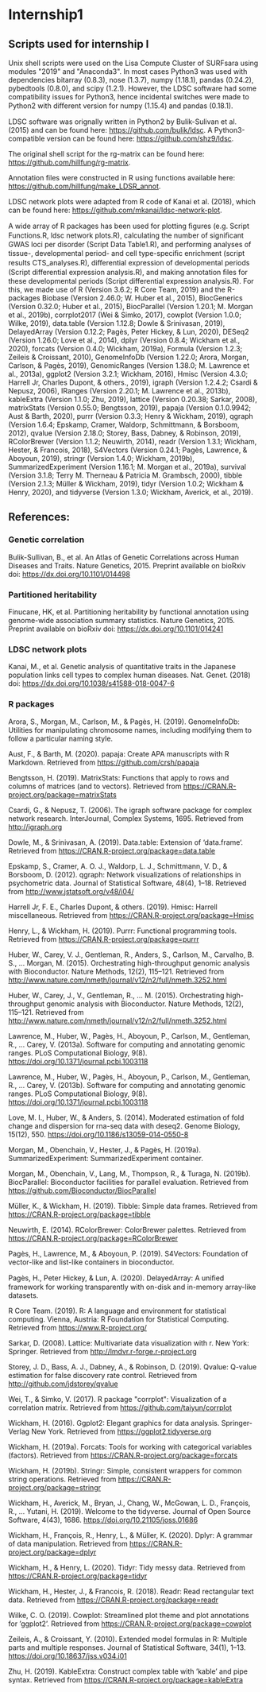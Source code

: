 # Internship1
## Scripts used for internship I

Unix shell scripts were used on the Lisa Compute Cluster of SURFsara using modules "2019" and "Anaconda3".  In most cases Python3 was used with dependencies bitarray (0.8.3), nose (1.3.7), numpy (1.18.1), pandas (0.24.2), pybedtools (0.8.0), and scipy (1.2.1). However, the LDSC software had some compatibility issues for Python3, hence incidental switches were made to Python2 with diﬀerent version for numpy (1.15.4) and pandas (0.18.1).

LDSC software was orignally written in Python2 by Bulik-Sulivan et al. (2015) and can be found here: https://github.com/bulik/ldsc. A Python3-compatible version can be found here: https://github.com/shz9/ldsc.

The original shell script for the rg-matrix can be found here: https://github.com/hillfung/rg-matrix.

Annotation files were constructed in R using functions available here: https://github.com/hillfung/make_LDSR_annot.

LDSC network plots were adapted from R code of Kanai et al. (2018), which can be found here: https://github.com/mkanai/ldsc-network-plot.

A wide array of R packages has been used for plotting ﬁgures (e.g. Script Functions.R, ldsc network plots.R), calculating the number of signiﬁcant GWAS loci per disorder (Script Data Table1.R), and performing analyses of tissue-, developmental period- and cell type-speciﬁc enrichment (script results CTS_analyses.R), diﬀerential expression of developmental periods (Script differential expression analysis.R), and making annotation ﬁles for these developmental periods (Script differential expression analysis.R). For this, we made use of R (Version 3.6.2; R Core Team, 2019) and the R-packages Biobase (Version 2.46.0; W. Huber et al., 2015), BiocGenerics (Version 0.32.0; Huber et al., 2015), BiocParallel (Version 1.20.1; M. Morgan et al., 2019b), corrplot2017 (Wei & Simko, 2017), cowplot (Version 1.0.0; Wilke, 2019), data.table (Version 1.12.8; Dowle & Srinivasan, 2019), DelayedArray (Version 0.12.2; Pagès, Peter Hickey, & Lun, 2020), DESeq2 (Version 1.26.0; Love et al., 2014), dplyr (Version 0.8.4; Wickham et al., 2020), forcats (Version 0.4.0; Wickham, 2019a), Formula (Version 1.2.3; Zeileis & Croissant, 2010), GenomeInfoDb (Version 1.22.0; Arora, Morgan, Carlson, & Pagès, 2019), GenomicRanges (Version 1.38.0; M. Lawrence et al., 2013a), ggplot2 (Version 3.2.1; Wickham, 2016), Hmisc (Version 4.3.0; Harrell Jr, Charles Dupont, & others., 2019), igraph (Version 1.2.4.2; Csardi & Nepusz, 2006), IRanges (Version 2.20.1; M. Lawrence et al., 2013b), kableExtra (Version 1.1.0; Zhu, 2019), lattice (Version 0.20.38; Sarkar, 2008), matrixStats (Version 0.55.0; Bengtsson, 2019), papaja (Version 0.1.0.9942; Aust & Barth, 2020), purrr (Version 0.3.3; Henry & Wickham, 2019), qgraph (Version 1.6.4; Epskamp, Cramer, Waldorp, Schmittmann, & Borsboom, 2012), qvalue (Version 2.18.0; Storey, Bass, Dabney, & Robinson, 2019), RColorBrewer (Version 1.1.2; Neuwirth, 2014), readr (Version 1.3.1; Wickham, Hester, & Francois, 2018), S4Vectors (Version 0.24.1; Pagès, Lawrence, & Aboyoun, 2019), stringr (Version 1.4.0; Wickham, 2019b), SummarizedExperiment (Version 1.16.1; M. Morgan et al., 2019a), survival (Version 3.1.8; Terry M. Therneau & Patricia M. Grambsch, 2000), tibble (Version 2.1.3; Müller & Wickham, 2019), tidyr (Version 1.0.2; Wickham & Henry, 2020), and tidyverse (Version 1.3.0; Wickham, Averick, et al., 2019).

## References:

### Genetic correlation

Bulik-Sullivan, B., et al. An Atlas of Genetic Correlations across Human Diseases and Traits. Nature Genetics, 2015. Preprint available on bioRxiv doi: https://dx.doi.org/10.1101/014498

### Partitioned heritability

Finucane, HK, et al. Partitioning heritability by functional annotation using genome-wide association summary statistics. Nature Genetics, 2015. Preprint available on bioRxiv doi: https://dx.doi.org/10.1101/014241

### LDSC network plots

Kanai, M., et al. Genetic analysis of quantitative traits in the Japanese population links cell types to complex human diseases. Nat. Genet. (2018) doi: https://dx.doi.org/10.1038/s41588-018-0047-6

### R packages
Arora, S., Morgan, M., Carlson, M., & Pagès, H. (2019). GenomeInfoDb: Utilities for manipulating chromosome names, including modifying them to follow a particular naming style.

Aust, F., & Barth, M. (2020). papaja: Create APA manuscripts with R Markdown. Retrieved from https://github.com/crsh/papaja

Bengtsson, H. (2019). MatrixStats: Functions that apply to rows and columns of matrices (and to vectors). Retrieved from https://CRAN.R-project.org/package=matrixStats

Csardi, G., & Nepusz, T. (2006). The igraph software package for complex network research. InterJournal, Complex Systems, 1695. Retrieved from http://igraph.org

Dowle, M., & Srinivasan, A. (2019). Data.table: Extension of ‘data.frame‘. Retrieved from https://CRAN.R-project.org/package=data.table

Epskamp, S., Cramer, A. O. J., Waldorp, L. J., Schmittmann, V. D., & Borsboom, D. (2012). qgraph: Network visualizations of relationships in psychometric data. Journal of Statistical Software, 48(4), 1–18. Retrieved from http://www.jstatsoft.org/v48/i04/

Harrell Jr, F. E., Charles Dupont, & others. (2019). Hmisc: Harrell miscellaneous. Retrieved from https://CRAN.R-project.org/package=Hmisc

Henry, L., & Wickham, H. (2019). Purrr: Functional programming tools. Retrieved from https://CRAN.R-project.org/package=purrr

Huber, W., Carey, V. J., Gentleman, R., Anders, S., Carlson, M., Carvalho, B. S., ... Morgan, M. (2015). Orchestrating high-throughput genomic analysis with Bioconductor. Nature 
Methods, 12(2), 115–121. Retrieved from http://www.nature.com/nmeth/journal/v12/n2/full/nmeth.3252.html

Huber, W., Carey, J., V., Gentleman, R., ... M. (2015). Orchestrating high-throughput genomic analysis with Bioconductor. Nature Methods, 12(2), 115–121. Retrieved from http://www.nature.com/nmeth/journal/v12/n2/full/nmeth.3252.html

Lawrence, M., Huber, W., Pagès, H., Aboyoun, P., Carlson, M., Gentleman, R., ... Carey, V. (2013a). Software for computing and annotating genomic ranges. PLoS Computational Biology, 9(8). https://doi.org/10.1371/journal.pcbi.1003118

Lawrence, M., Huber, W., Pagès, H., Aboyoun, P., Carlson, M., Gentleman, R., ... Carey, V. (2013b). Software for computing and annotating genomic ranges. PLoS Computational Biology, 9(8). https://doi.org/10.1371/journal.pcbi.1003118

Love, M. I., Huber, W., & Anders, S. (2014). Moderated estimation of fold change and dispersion for rna-seq data with deseq2. Genome Biology, 15(12), 550. https://doi.org/10.1186/s13059-014-0550-8

Morgan, M., Obenchain, V., Hester, J., & Pagès, H. (2019a). SummarizedExperiment: SummarizedExperiment container.

Morgan, M., Obenchain, V., Lang, M., Thompson, R., & Turaga, N. (2019b). BiocParallel: Bioconductor facilities for parallel evaluation. Retrieved from https://github.com/Bioconductor/BiocParallel

Müller, K., & Wickham, H. (2019). Tibble: Simple data frames. Retrieved from https://CRAN.R-project.org/package=tibble

Neuwirth, E. (2014). RColorBrewer: ColorBrewer palettes. Retrieved from https://CRAN.R-project.org/package=RColorBrewer

Pagès, H., Lawrence, M., & Aboyoun, P. (2019). S4Vectors: Foundation of vector-like and list-like containers in bioconductor.

Pagès, H., Peter Hickey, & Lun, A. (2020). DelayedArray: A uniﬁed framework for working transparently with on-disk and in-memory array-like datasets.

R Core Team. (2019). R: A language and environment for statistical computing. Vienna, Austria: R Foundation for Statistical Computing. Retrieved from https://www.R-project.org/

Sarkar, D. (2008). Lattice: Multivariate data visualization with r. New York: Springer. Retrieved from http://lmdvr.r-forge.r-project.org

Storey, J. D., Bass, A. J., Dabney, A., & Robinson, D. (2019). Qvalue: Q-value estimation for false discovery rate control. Retrieved from http://github.com/jdstorey/qvalue

Wei, T., & Simko, V. (2017). R package "corrplot": Visualization of a correlation matrix. Retrieved from https://github.com/taiyun/corrplot

Wickham, H. (2016). Ggplot2: Elegant graphics for data analysis. Springer-Verlag New York. Retrieved from https://ggplot2.tidyverse.org

Wickham, H. (2019a). Forcats: Tools for working with categorical variables (factors). Retrieved from https://CRAN.R-project.org/package=forcats

Wickham, H. (2019b). Stringr: Simple, consistent wrappers for common string operations. Retrieved from https://CRAN.R-project.org/package=stringr

Wickham, H., Averick, M., Bryan, J., Chang, W., McGowan, L. D., François, R., ... Yutani, H. (2019). Welcome to the tidyverse. Journal of Open Source Software, 4(43), 1686. https://doi.org/10.21105/joss.01686

Wickham, H., François, R., Henry, L., & Müller, K. (2020). Dplyr: A grammar of data manipulation. Retrieved from https://CRAN.R-project.org/package=dplyr

Wickham, H., & Henry, L. (2020). Tidyr: Tidy messy data. Retrieved from https://CRAN.R-project.org/package=tidyr

Wickham, H., Hester, J., & Francois, R. (2018). Readr: Read rectangular text data. Retrieved from https://CRAN.R-project.org/package=readr

Wilke, C. O. (2019). Cowplot: Streamlined plot theme and plot annotations for ’ggplot2’. Retrieved from https://CRAN.R-project.org/package=cowplot

Zeileis, A., & Croissant, Y. (2010). Extended model formulas in R: Multiple parts and multiple responses. Journal of Statistical Software, 34(1), 1–13. https://doi.org/10.18637/jss.v034.i01

Zhu, H. (2019). KableExtra: Construct complex table with ’kable’ and pipe syntax. Retrieved from https://CRAN.R-project.org/package=kableExtra
